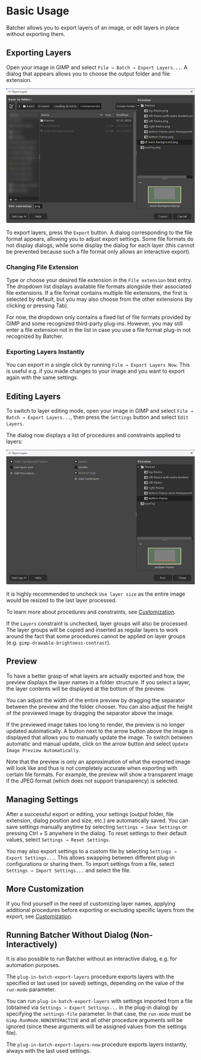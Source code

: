 # Basic Usage

Batcher allows you to export layers of an image, or edit layers in place without exporting them.


## Exporting Layers

Open your image in GIMP and select `File → Batch → Export Layers...`.
A dialog that appears allows you to choose the output folder and file extension.

![Dialog of Export Layers](../images/screenshot_dialog_export_layers.png)

To export layers, press the `Export` button.
A dialog corresponding to the file format appears, allowing you to adjust export settings.
Some file formats do not display dialogs, while some display the dialog for each layer (this cannot be prevented because such a file format only allows an interactive export).


### Changing File Extension

Type or choose your desired file extension in the `File extension` text entry.
The dropdown list displays available file formats alongside their associated file extensions.
If a file format contains multiple file extensions, the first is selected by default, but you may also choose from the other extensions (by clicking or pressing Tab).

For now, the dropdown only contains a fixed list of file formats provided by GIMP and some recognized third-party plug-ins.
However, you may still enter a file extension not in the list in case you use a file format plug-in not recognized by Batcher.


### Exporting Layers Instantly

You can export in a single click by running `File → Export Layers Now`.
This is useful e.g. if you made changes to your image and you want to export again with the same settings.


## Editing Layers

To switch to layer editing mode, open your image in GIMP and select `File → Batch → Export Layers...`, then press the `Settings` button and select `Edit Layers`.

The dialog now displays a list of procedures and constraints applied to layers:

![Dialog of Export Layers when editing layers](../images/screenshot_dialog_edit_layers.png)

It is highly recommended to uncheck `Use layer size` as the entire image would be resized to the last layer processed.

To learn more about procedures and constraints, see [Customization](Customization.md).

If the `Layers` constraint is unchecked, layer groups will also be processed. The layer groups will be copied and inserted as regular layers to work around the fact that some procedures cannot be applied on layer groups (e.g. `gimp-drawable-brightness-contrast`).


## Preview

To have a better grasp of what layers are actually exported and how, the preview displays the layer names in a folder structure.
If you select a layer, the layer contents will be displayed at the bottom of the preview.

You can adjust the width of the entire preview by dragging the separator between the preview and the folder chooser.
You can also adjust the height of the previewed image by dragging the separator above the image.

If the previewed image takes too long to render, the preview is no longer updated automatically.
A button next to the arrow button above the image is displayed that allows you to manually update the image.
To switch between automatic and manual update, click on the arrow button and select `Update Image Preview Automatically`.

Note that the preview is only an approximation of what the exported image will look like and thus is not completely accurate when exporting with certain file formats.
For example, the preview will show a transparent image if the JPEG format (which does not support transparency) is selected.


## Managing Settings

After a successful export or editing, your settings (output folder, file extension, dialog position and size, etc.) are automatically saved.
You can save settings manually anytime by selecting `Settings → Save Settings` or pressing Ctrl + S anywhere in the dialog.
To reset settings to their default values, select `Settings → Reset Settings`.

You may also export settings to a custom file by selecting `Settings → Export Settings...`.
This allows swapping between different plug-in configurations or sharing them.
To import settings from a file, select `Settings → Import Settings...` and select the file.


## More Customization

If you find yourself in the need of customizing layer names, applying additional procedures before exporting or excluding specific layers from the export, see [Customization](Customization.md).


## Running Batcher Without Dialog (Non-Interactively)

It is also possible to run Batcher without an interactive dialog, e.g. for automation purposes.

The `plug-in-batch-export-layers` procedure exports layers with the specified or last used (or saved) settings, depending on the value of the `run-mode` parameter.

You can run `plug-in-batch-export-layers` with settings imported from a file (obtained via `Settings → Export Settings...` in the plug-in dialog) by specifying the `settings-file` parameter. In that case, the `run-mode` must be `Gimp.RunMode.NONINTERACTIVE` and all other procedure arguments will be ignored (since these arguments will be assigned values from the settings file).

The `plug-in-batch-export-layers-now` procedure exports layers instantly, always with the last used settings.

